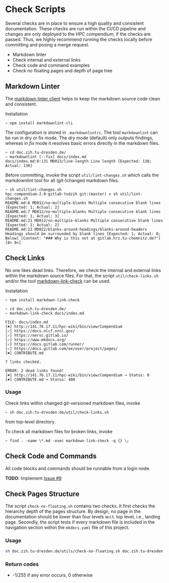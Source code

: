 # Check Scripts

Several checks are in place to ensure a high quality and consistent documentation. These checks are
run within the CI/CD pipeline and changes are only deployed to the HPC compendium, if the checks are
passed. Thus, we highly recommend running the checks locally before committing and posing a merge
request.

* Markdown linter
* Check internal and external links
* Check code and command examples
* Check no floating pages and depth of page tree

## Markdown Linter

The [markdown linter client](https://github.com/igorshubovych/markdownlint-cli) helps to keep the
markdown source code clean and consistent.

Installation

```Shell Session
~ npm install markdownlint-cli
```

The configuration is stored in `.markdownlintrc`.
The tool `markdownlint` can be run in dry or fix mode.
The *dry* mode (default) only outputs findings, whereas in *fix* mode it resolves basic
errors directly in the markdown files.

```Shell Session
~ cd doc.zih.tu-dresden.de/
~ markdownlint [--fix] docs/index.md
docs/index.md:8:131 MD013/line-length Line length [Expected: 130; Actual: 138]
```

Before committing, invoke the script `util/lint-changes.sh` which calls the markdownlint tool for all
(git-)changed markdown files.

```Shell Session
~ sh util/lint-changes.sh
hpc-compendium-2.0-gitlab-tudzih git:(master) ✗ sh util/lint-changes.sh
README.md:6 MD012/no-multiple-blanks Multiple consecutive blank lines [Expected: 1; Actual: 2]
README.md:7 MD012/no-multiple-blanks Multiple consecutive blank lines [Expected: 1; Actual: 3]
README.md:21 MD012/no-multiple-blanks Multiple consecutive blank lines [Expected: 1; Actual: 2]
README.md:22 MD022/blanks-around-headings/blanks-around-headers Headings should be surrounded by blank lines [Expected: 1; Actual: 0; Below] [Context: "### Why is this not at gitlab.hrz.tu-chemnitz.de?"]
[8< 8<]
```

## Check Links

No one likes dead links. Therefore, we check the internal and external links within the markdown
source files. For that, the script `util/check-links.sh` and/or the tool
[markdown-link-check](https://github.com/tcort/markdown-link-check) can be used.

Installation

```Shell Session
~ npm install markdown-link-check
```

```Shell Session
~ cd doc.zih.tu-dresden.de/
~ markdown-link-check docs/index.md

FILE: docs/index.md
[✖] http://141.76.17.11/hpc-wiki/bin/view/Compendium
[✓] https://docs.olcf.ornl.gov/
[✓] https://nersc.gitlab.io/
[✓] https://www.mkdocs.org/
[✓] https://docs.gitlab.com/runner/
[✓] https://docs.gitlab.com/ee/user/project/pages/
[✖] CONTRIBUTE.md

7 links checked.

ERROR: 2 dead links found!
[✖] http://141.76.17.11/hpc-wiki/bin/view/Compendium → Status: 0
[✖] CONTRIBUTE.md → Status: 400
```

### Usage

Check links within changed git-versioned markdown files, invoke

```Shell Session
~ sh doc.zih.tu-dresden.de/util/check-links.sh
```

from top-level directory.

To check all markdown files for broken links, invoke

```Shell Session
~ find . -name \*.md -exec markdown-link-check -q {} \;
```

## Check Code and Commands

All code blocks and commands should be runnable from a login node.

**TODO:** Implement [Issue #9](#9)

## Check Pages Structure

The script `check-no-floating.sh` contains two checks. It first checks the hierarchy depth of the
pages structure. By design, no page in the documentation should be lower than four levels w.r.t. top
level, i.e., landing page. Secondly, the script tests if every markdown file is included in the
navigation section within the `mkdocs.yaml` file of this project.

### Usage

```bash
sh doc.zih.tu-dresden.de/utils/check-no-floating.sh doc.zih.tu-dresden.de
```

### Return codes

* -1/255 if any error occurs, 0 otherwise
